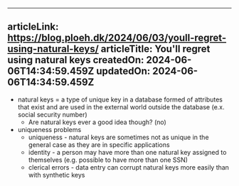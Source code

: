 -----------------------
articleLink: https://blog.ploeh.dk/2024/06/03/youll-regret-using-natural-keys/
articleTitle: You'll regret using natural keys
createdOn: 2024-06-06T14:34:59.459Z
updatedOn: 2024-06-06T14:34:59.459Z
-----------------------

- natural keys = a type of unique key in a database formed of attributes that exist and are used in the external world outside the database (e.x. social security number)
  - Are natural keys ever a good idea though? (no)
- uniqueness problems
  - uniqueness - natural keys are sometimes not as unique in the general case as they are in specific applications
  - identity - a person may have more than one natural key assigned to themselves (e.g. possible to have more than one SSN)
  - clerical errors - data entry can corrupt natural keys more easily than with synthetic keys